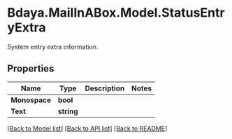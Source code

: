 # Bdaya.MailInABox.Model.StatusEntryExtra
System entry extra information.

## Properties

Name | Type | Description | Notes
------------ | ------------- | ------------- | -------------
**Monospace** | **bool** |  | 
**Text** | **string** |  | 

[[Back to Model list]](../../README.md#documentation-for-models) [[Back to API list]](../../README.md#documentation-for-api-endpoints) [[Back to README]](../../README.md)

